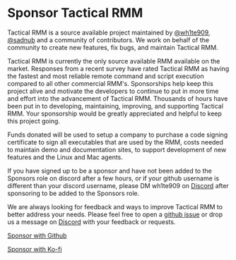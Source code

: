 # Sponsor Tactical RMM

Tactical RMM is a source available project maintained by [@wh1te909](https://github.com/wh1te909), [@sadnub](https://github.com/sadnub) and a community of contributors. We work on behalf of the community to create new features, fix bugs, and maintain Tactical RMM.

Tactical RMM is currently the only source available RMM available on the market. Responses from a recent survey have rated Tactical RMM as having the fastest and most reliable remote command and script execution compared to all other commercial RMM's. Sponsorships help keep this project alive and motivate the developers to continue to put in more time and effort into the advancement of Tactical RMM. Thousands of hours have been put in to developing, maintaining, improving, and supporting Tactical RMM. Your sponsorship would be greatly appreciated and helpful to keep this project going.

Funds donated will be used to setup a company to purchase a code signing certificate to sign all executables that are used by the RMM, costs needed to maintain demo and documentation sites, to support development of new features and the Linux and Mac agents.

If you have signed up to be a sponsor and have not been added to the Sponsors role on discord after a few hours, or if your github username is different than your discord username, please DM wh1te909 on [Discord](https://discord.gg/upGTkWp) after sponsoring to be added to the Sponsors role.

We are always looking for feedback and ways to improve Tactical RMM to better address your needs. Please feel free to open a [github issue](https://github.com/amidaware/tacticalrmm/issues) or drop us a message on [Discord](https://discord.gg/upGTkWp) with your feedback or requests.

[Sponsor with Github](https://github.com/sponsors/wh1te909)

[Sponsor with Ko-fi](https://ko-fi.com/tacticalrmm)
